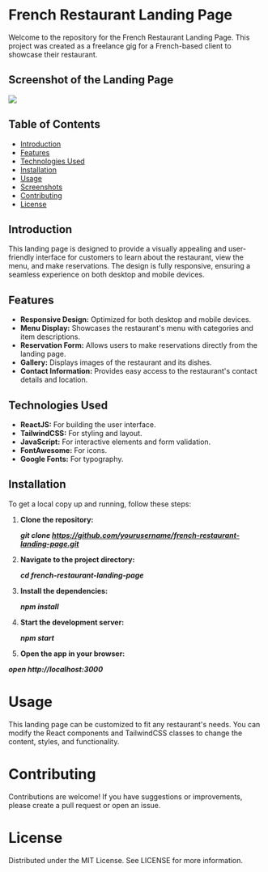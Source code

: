 # French Restaurant Landing Page

Welcome to the repository for the French Restaurant Landing Page. This project was created as a freelance gig for a French-based client to showcase their restaurant.

## Screenshot of the Landing Page
![](https://github.com/Sud-7/French-Restaurant/blob/master/15.07.2024_20.19.51_REC.gif)

## Table of Contents

- [Introduction](#introduction)
- [Features](#features)
- [Technologies Used](#technologies-used)
- [Installation](#installation)
- [Usage](#usage)
- [Screenshots](#screenshots)
- [Contributing](#contributing)
- [License](#license)

## Introduction

This landing page is designed to provide a visually appealing and user-friendly interface for customers to learn about the restaurant, view the menu, and make reservations. The design is fully responsive, ensuring a seamless experience on both desktop and mobile devices.

## Features

- **Responsive Design:** Optimized for both desktop and mobile devices.
- **Menu Display:** Showcases the restaurant's menu with categories and item descriptions.
- **Reservation Form:** Allows users to make reservations directly from the landing page.
- **Gallery:** Displays images of the restaurant and its dishes.
- **Contact Information:** Provides easy access to the restaurant's contact details and location.

## Technologies Used

- **ReactJS:** For building the user interface.
- **TailwindCSS:** For styling and layout.
- **JavaScript:** For interactive elements and form validation.
- **FontAwesome:** For icons.
- **Google Fonts:** For typography.

## Installation

To get a local copy up and running, follow these steps:

1. **Clone the repository:**

   **_git clone https://github.com/yourusername/french-restaurant-landing-page.git_**

2. **Navigate to the project directory:**

   **_cd french-restaurant-landing-page_**

3. **Install the dependencies:**

   **_npm install_**

4. **Start the development server:**

   **_npm start_**

5. **Open the app in your browser:**

**_open http://localhost:3000_**

# Usage

This landing page can be customized to fit any restaurant's needs. You can modify the React components and TailwindCSS classes to change the content, styles, and functionality.

# Contributing

Contributions are welcome! If you have suggestions or improvements, please create a pull request or open an issue.

# License

Distributed under the MIT License. See LICENSE for more information.
